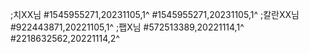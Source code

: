 ;치XX님
#1545955271,20231105,1^
#1545955271,20231105,1^
;칼란XX님
#922443871,20221105,1^
;팹X님
#572513389,20221114,1^
#2218632562,20221114,2^
